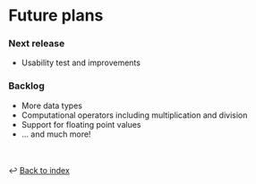 # Future plans

### Next release
- Usability test and improvements 

### Backlog
- More data types
- Computational operators including multiplication and division
- Support for floating point values
- ... and much more!

<br /><br />
:leftwards_arrow_with_hook: [Back to index](../index.md)
